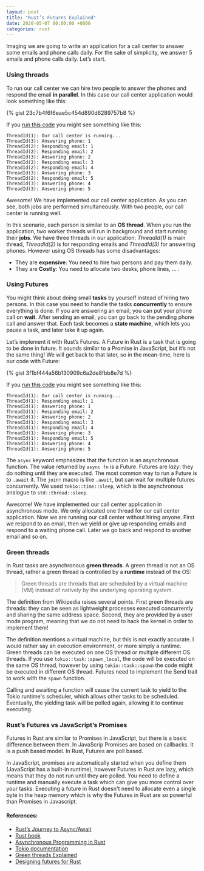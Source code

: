 ```yaml
---
layout: post
title: "Rust’s Futures Explained"
date: 2020-05-07 00:00:00 +0000
categories: rust
---
```


Imaging we are going to write an application for a call center to answer some emails and phone calls daily. For the sake of simplicity, we answer 5 emails and phone calls daily. Let’s start.

### Using threads

To run our call center we can hire two people to answer the phones and respond the email **in parallel**. In this case our call center application would look something like this:

{% gist 23c7b4f6f6eae5c454d890d6289757b8 %}

If you <a href="https://play.rust-lang.org/?gist=23c7b4f6f6eae5c454d890d6289757b8&edition=2018" target="_new">run this code</a> you might see something like this:

```
ThreadId(1): Our call center is running...
ThreadId(3): Answering phone: 1
ThreadId(2): Responding email: 1
ThreadId(2): Responding email: 2
ThreadId(3): Answering phone: 2
ThreadId(2): Responding email: 3
ThreadId(2): Responding email: 4
ThreadId(3): Answering phone: 3
ThreadId(2): Responding email: 5
ThreadId(3): Answering phone: 4
ThreadId(3): Answering phone: 5
```

Awesome! We have implemented our call center application. As you can see, both jobs are performed simultaneously. With two people, our call center is running well.

In this scenario, each person is similar to an **OS thread**. When you run the application, two worker threads will run in background and start running their **jobs**. We have three threads in our application: _ThreadId(1)_ is main thread, _ThreadId(2)_ is for responding emails and _ThreadId(3)_ for answering phones. However using OS threads has some disadvantages:

- They are **expensive**: You need to hire two persons and pay them daily.
- They are **Costly**: You need to allocate two desks, phone lines, … .

### Using Futures

You might think about doing small **tasks** by yourself instead of hiring two persons. In this case you need to handle the tasks **concurrently** to ensure everything is done. If you are answering an email, you can put your phone call on **wait**. After sending an email, you can go back to the pending phone call and answer that. Each task becomes a **state machine**, which lets you pause a task, and later take it up again.

Let’s implement it with Rust’s Futures. A Future in Rust is a task that is going to be done in future. It sounds similar to a Promise in JavaScript, but it’s not the same thing! We will get back to that later, so in the mean-time, here is our code with Future:

{% gist 3f1bf444a56b130909c6a2de8fbb8e7d %}

If you <a href="https://play.rust-lang.org/?gist=3f1bf444a56b130909c6a2de8fbb8e7d&edition=2018" target="_new">run this code</a> you might see something like this:

```
ThreadId(1): Our call center is running...
ThreadId(1): Responding email: 1
ThreadId(1): Answering phone: 1
ThreadId(1): Responding email: 2
ThreadId(1): Answering phone: 2
ThreadId(1): Responding email: 3
ThreadId(1): Responding email: 4
ThreadId(1): Answering phone: 3
ThreadId(1): Responding email: 5
ThreadId(1): Answering phone: 4
ThreadId(1): Answering phone: 5
```

The `async` keyword emphasizes that the function is an asynchronous function. The value returned by `async fn` is a Future. Futures are _lazy_: they do nothing until they are executed. The most common way to run a Future is to `.await` it. The `join!` macro is like `.await`, but can wait for multiple futures concurrently. We used `tokio::time::sleep`, which is the asynchronous analogue to `std::thread::sleep`.

Awesome! We have implemented our call center application in asynchronous mode. We only allocated one thread for our call center application. Now we are running our call center without hiring anyone. First we respond to an email, then we yield or give up responding emails and respond to a waiting phone call. Later we go back and respond to another email and so on.

### Green threads

In Rust tasks are asynchronous **green threads**. A green thread is not an OS thread, rather a green thread is controlled by a **runtime** instead of the OS:

> Green threads are threads that are scheduled by a virtual machine (VM) instead of natively by the underlying operating system.

The definition from Wikipedia raises several points. First green threads are threads: they can be seen as lightweight processes executed concurrently and sharing the same address space. Second, they are provided by a user mode program, meaning that we do not need to hack the kernel in order to implement them!

The definition mentions a virtual machine, but this is not exactly accurate. I would rather say an execution environment, or more simply a runtime.
Green threads can be executed on one OS thread or multiple different OS threads. If you use `tokio::task::spawn_local`, the code will be executed on the same OS thread, however by using `tokio::task::spawn` the code might be executed in different OS thread. Futures need to implement the Send trait to work with the `spawn` function.

Calling and awaiting a function will cause the current task to yield to the Tokio runtime's scheduler, which allows other tasks to be scheduled. Eventually, the yielding task will be polled again, allowing it to continue executing.

### Rust’s Futures vs JavaScript’s Promises

Futures in Rust are similar to Promises in JavaScript, but there is a basic difference between them. In JavaScrip Promises are based on callbacks. It is a push based model. In Rust, Futures are poll based.

In JavaScript, promises are automatically started when you define them (JavaScript has a built-in runtime), however Futures in Rust are lazy, which means that they do not run until they are polled. You need to define a runtime and manually execute a task which can give you more control over your tasks. Executing a future in Rust doesn't need to allocate even a single byte in the heap memory which is why the Futures in Rust are so powerful than Promises in Javascript.

#### References:

- [Rust’s Journey to Async/Await](https://www.youtube.com/watch?v=lJ3NC-R3gSI)
- [Rust book](https://doc.rust-lang.org/book/)
- [Asynchronous Programming in Rust](https://rust-lang.github.io/async-book/)
- [Tokio documentation](https://tokio.rs/docs/overview/)
- [Green threads Explained](https://c9x.me/articles/gthreads/intro.html)
- [Designing futures for Rust](https://aturon.github.io/blog/2016/09/07/futures-design/)
